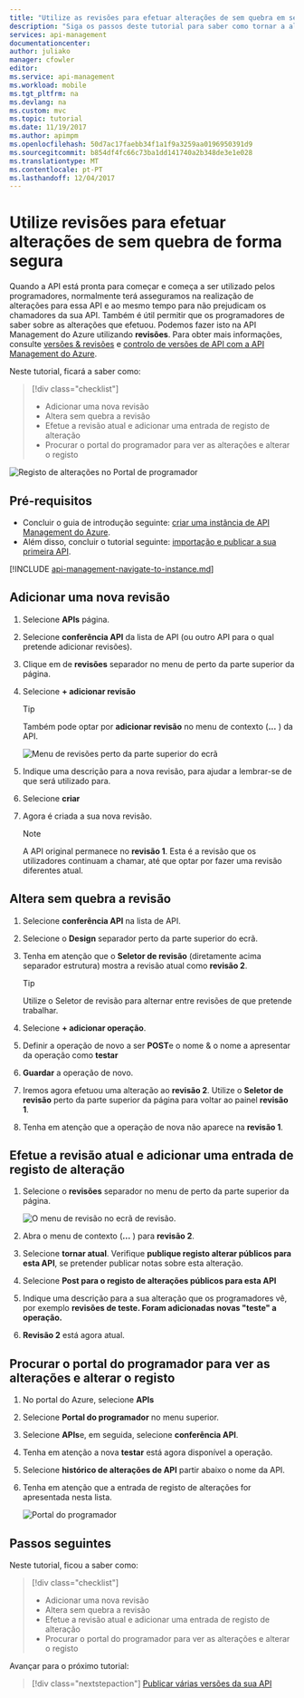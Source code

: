 ```yaml
---
title: "Utilize as revisões para efetuar alterações de sem quebra em segurança na API Management do Azure | Microsoft Docs"
description: "Siga os passos deste tutorial para saber como tornar a alterações sem quebra utilizando revisões na API Management."
services: api-management
documentationcenter: 
author: juliako
manager: cfowler
editor: 
ms.service: api-management
ms.workload: mobile
ms.tgt_pltfrm: na
ms.devlang: na
ms.custom: mvc
ms.topic: tutorial
ms.date: 11/19/2017
ms.author: apimpm
ms.openlocfilehash: 50d7ac17faebb34f1a1f9a3259aa0196950391d9
ms.sourcegitcommit: b854df4fc66c73ba1dd141740a2b348de3e1e028
ms.translationtype: MT
ms.contentlocale: pt-PT
ms.lasthandoff: 12/04/2017
---
```

# <a name="use-revisions-to-make-non-breaking-changes-safely"></a>Utilize revisões para efetuar alterações de sem quebra de forma segura
Quando a API está pronta para começar e começa a ser utilizado pelos programadores, normalmente terá asseguramos na realização de alterações para essa API e ao mesmo tempo para não prejudicam os chamadores da sua API. Também é útil permitir que os programadores de saber sobre as alterações que efetuou. Podemos fazer isto na API Management do Azure utilizando **revisões**. Para obter mais informações, consulte [versões & revisões](https://blogs.msdn.microsoft.com/apimanagement/2017/09/14/versions-revisions/) e [controlo de versões de API com a API Management do Azure](https://blogs.msdn.microsoft.com/apimanagement/2017/09/13/api-versioning-with-azure-api-management/).

Neste tutorial, ficará a saber como:

> [!div class="checklist"]
> * Adicionar uma nova revisão
> * Altera sem quebra a revisão
> * Efetue a revisão atual e adicionar uma entrada de registo de alteração
> * Procurar o portal do programador para ver as alterações e alterar o registo

![Registo de alterações no Portal de programador](media/api-management-getstarted-revise-api/azure_portal.PNG)

## <a name="prerequisites"></a>Pré-requisitos

+ Concluir o guia de introdução seguinte: [criar uma instância de API Management do Azure](get-started-create-service-instance.md).
+ Além disso, concluir o tutorial seguinte: [importação e publicar a sua primeira API](import-and-publish.md).

[!INCLUDE [api-management-navigate-to-instance.md](../../includes/api-management-navigate-to-instance.md)]

## <a name="add-a-new-revision"></a>Adicionar uma nova revisão

1. Selecione **APIs** página.
2. Selecione **conferência API** da lista de API (ou outro API para o qual pretende adicionar revisões).
3. Clique em de **revisões** separador no menu de perto da parte superior da página.
4. Selecione **+ adicionar revisão**

    > [!TIP]
    > Também pode optar por **adicionar revisão** no menu de contexto (**...** ) da API.
    
    ![Menu de revisões perto da parte superior do ecrã](media/api-management-getstarted-revise-api/TopMenu.PNG)

5. Indique uma descrição para a nova revisão, para ajudar a lembrar-se de que será utilizado para.
6. Selecione **criar**
7. Agora é criada a sua nova revisão.

    > [!NOTE]
    > A API original permanece no **revisão 1**. Esta é a revisão que os utilizadores continuam a chamar, até que optar por fazer uma revisão diferentes atual.

## <a name="make-non-breaking-changes-to-your-revision"></a>Altera sem quebra a revisão

1. Selecione **conferência API** na lista de API.
2. Selecione o **Design** separador perto da parte superior do ecrã.
3. Tenha em atenção que o **Seletor de revisão** (diretamente acima separador estrutura) mostra a revisão atual como **revisão 2**.

    > [!TIP]
    > Utilize o Seletor de revisão para alternar entre revisões de que pretende trabalhar.

4. Selecione **+ adicionar operação**.
5. Definir a operação de novo a ser **POST**e o nome & o nome a apresentar da operação como **testar**
6. **Guardar** a operação de novo.
7. Iremos agora efetuou uma alteração ao **revisão 2**. Utilize o **Seletor de revisão** perto da parte superior da página para voltar ao painel **revisão 1**.
8. Tenha em atenção que a operação de nova não aparece na **revisão 1**. 

## <a name="make-your-revision-current-and-add-a-change-log-entry"></a>Efetue a revisão atual e adicionar uma entrada de registo de alteração
1. Selecione o **revisões** separador no menu de perto da parte superior da página.

    ![O menu de revisão no ecrã de revisão.](media/api-management-getstarted-revise-api/RevisionsMenu.PNG)
1. Abra o menu de contexto (**...** ) para **revisão 2**.
2. Selecione **tornar atual**. Verifique **publique registo alterar públicos para esta API**, se pretender publicar notas sobre esta alteração.
3. Selecione **Post para o registo de alterações públicos para esta API**
4. Indique uma descrição para a sua alteração que os programadores vê, por exemplo **revisões de teste. Foram adicionadas novas "teste" a operação.**
5. **Revisão 2** está agora atual.

## <a name="browse-the-developer-portal-to-see-changes-and-change-log"></a>Procurar o portal do programador para ver as alterações e alterar o registo
1. No portal do Azure, selecione **APIs**
2. Selecione **Portal do programador** no menu superior.
3. Selecione **APIs**e, em seguida, selecione **conferência API**.
4. Tenha em atenção a nova **testar** está agora disponível a operação.
5. Selecione **histórico de alterações de API** partir abaixo o nome da API.
6. Tenha em atenção que a entrada de registo de alterações for apresentada nesta lista.

    ![Portal do programador](media/api-management-getstarted-revise-api/developer_portal.PNG)

## <a name="next-steps"></a>Passos seguintes

Neste tutorial, ficou a saber como:

> [!div class="checklist"]
> * Adicionar uma nova revisão
> * Altera sem quebra a revisão
> * Efetue a revisão atual e adicionar uma entrada de registo de alteração
> * Procurar o portal do programador para ver as alterações e alterar o registo

Avançar para o próximo tutorial:

> [!div class="nextstepaction"]
> [Publicar várias versões da sua API](api-management-get-started-publish-versions.md)